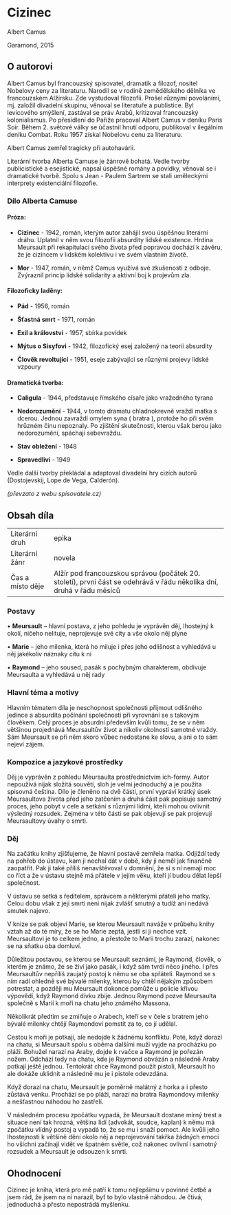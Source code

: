 # Cizinec

Albert Camus

Garamond, 2015

## O autorovi

Albert Camus byl francouzský spisovatel, dramatik a filozof, nositel Nobelovy ceny za literaturu. Narodil se v rodině zemědělského dělníka ve francouzském Alžírsku. Zde vystudoval filozofii. Prošel různými povoláními, mj. založil divadelní skupinu, věnoval se literatuře a publistice. Byl levicového smýšlení, zastával se práv Arabů, kritizoval francouzský kolonialismus. Po přesídlení do Paříže pracoval Albert Camus v deníku Paris Soir. Během 2. světové války se účastnil hnutí odporu, publikoval v ilegálním deníku Combat. Roku 1957 získal Nobelovu cenu za literaturu.

Albert Camus zemřel tragicky při autohavárii.

Literární tvorba Alberta Camuse je žánrově bohatá. Vedle tvorby publicistické a esejistické, napsal úspěšné romány a povídky, věnoval se i dramatické tvorbě. Spolu s Jean - Paulem Sartrem se stali uměleckými interprety existenciální filozofie.

### Dílo Alberta Camuse

#### Próza:

- **Cizinec** - 1942, román, kterým autor zahájil svou úspěšnou literární dráhu. Uplatnil v něm svou filozofii absurdity lidské existence. Hrdina Meursault při rekapitulaci svého života před popravou dochází k závěru, že je cizincem v lidském kolektivu i ve svém vlastním životě.

- **Mor** - 1947, román, v němž Camus využívá své zkušenosti z odboje. Zvýraznil princip lidské solidarity a aktivní boj k projevům zla.

#### Filozoficky laděny:

- **Pád** - 1956, román

- **Šťastná smrt** - 1971, román

- **Exil a království** - 1957, sbírka povídek

- **Mýtus o Sisyfovi** - 1942, filozofický esej založený na teorii absurdity

- **Člověk revoltující** - 1951, eseje zabývajíci se různými projevy lidské vzpoury

#### Dramatická tvorba:

- **Caligula** - 1944, představuje římského císaře jako vražedného tyrana

- **Nedorozumění** - 1944, v tomto dramatu chladnokrevně vraždí matka s dcerou. Jednou zavraždí omylem syna ( bratra ), protože ho při svém hrůzném činu nepoznaly. Po zjištění skutečnosti, kterou však berou jako nedorozumění, spáchají sebevraždu.

- **Stav obležení** - 1948

- **Spravedliví** - 1949

Vedle další tvorby překládal a adaptoval divadelní hry cizích autorů (Dostojevskij, Lope de Vega, Calderón).

*(převzato z webu spisovatele.cz)*

## Obsah díla

|||
|-------------------|------|
|Literární druh|epika|
|Literární žánr|novela|
|Čas a místo děje|Alžír pod francouzskou správou (počátek 20. století), první část se odehrává v řádu několika dní, druhá v řádu měsíců|

### Postavy

• **Meursault** – hlavní postava, z jeho pohledu je vyprávěn děj, lhostejný k okolí, ničeho nelituje, neprojevuje své city a vše okolo něj plyne

• **Marie** – jeho milenka, která ho miluje i přes jeho odlišnost a vyhledává u něj jakékoliv náznaky citu k ní

• **Raymond** – jeho soused, pasák s pochybným charakterem, obdivuje Meursaulta a vyhledává u něj rady

### Hlavní téma a motivy

Hlavním tématem díla je neschopnost společnosti přijmout odlišného jedince a absurdita počínání společnosti při vyrovnání se s takovým člověkem. Celý proces je absurdní především kvůli tomu, že se v něm většinou projednává Meursaultův život a nikoliv okolnosti samotné vraždy. Sám Meursault se při něm skoro vůbec nedostane ke slovu, a ani o to sám nejeví zájem.

### Kompozice a jazykové prostředky

Děj je vyprávěn z pohledu Meursaulta prostřednictvím ich-formy. Autor nepoužívá nijak složitá souvětí, sloh je velmi jednoduchý a je použita spisovná čeština. Dílo je členěno na dvě části, první vypráví krátký úsek Meursaultova života před jeho zatčením a druhá část pak popisuje samotný proces, jeho pobyt v cele a setkání s různými lidmi, kteří mohou ovlivnit výsledný rozsudek. Zejména v této části se pak objevují se pak projevují Meursaultovy úvahy o smrti.

### Děj

Na začátku knihy zjišťujeme, že hlavní postavě zemřela matka. Odjíždí tedy na pohřeb do ústavu, kam ji nechal dát v době, kdy ji neměl jak finančně zaopatřit. Pak ji také příliš nenavštěvoval v domnění, že si s ní nemají moc co říct a že v ústavu stejně má přátele v jejím věku, kteří jí budou dělat lepší společnost.

V ústavu se setká s ředitelem, správcem a některými přáteli jeho matky. Celou dobu však z její smrti není nijak zvlášť smutný a tudíž ani nedává smutek najevo.

V knize se pak objeví Marie, se kterou Meursault naváže v průbehu knihy vztah až do té míry, že se ho Marie zeptá, jestli si ji nechce vzít. Meursaultovi je to celkem jedno, a přestože to Marii trochu zarazí, nakonec se na sňatku oba domluví.

Důležitou postavou, se kterou se Meursault seznámí, je Raymond, člověk, o kterém je známo, že se živí jako pasák, i když sám tvrdí něco jiného. I přes Meursaultův nepříliš zaujatý postoj k němu se oba spřátelí. Raymond se s ním radí ohledně své bývalé milenky, kterou by chtěl nějakým způsobem potrestat, a později mu Meursault dokonce pomůže u policie křivou výpovědí, když Raymond dívku zbije. Jednou Raymond pozve Meursaulta společně s Marií k moři na chatu jeho známého Massona.

Několikrát předtím se zmiňuje o Arabech, kteří se v čele s bratrem jeho bývalé milenky chtějí Raymondovi pomstít za to, co jí udělal.

Cestou k moři je potkají, ale nedojde k žádnému konfliktu. Poté, když dorazí na chatu, si Meursault spolu s oběma dalšími muži vyjde na procházku po pláži. Bohužel narazí na Araby, dojde k rvačce a Raymond je pořezán nožem. Odchází tedy na chatu, kde je Raymond obvázán a následně Araby potkají ještě jednou. Tentokrát chce Raymond použít pistoli, Meursault ho ale dokáže uklidnit a následně mu je i pistole odevzdána.

Když dorazí na chatu, Meursault je poměrně malátný z horka a i přesto zůstává venku. Prochází se po pláži, narazí na bratra Raymondovy milenky a nešťastnou náhodou ho zastřelí.

V následném procesu zpočátku vypadá, že Meursault dostane mírný trest a situace není tak hrozná, většina lidí (advokát, soudce, kaplan) k němu má zpočátku vlídný postoj a vypadá to, že se mu i snaží pomoct. Ale kvůli jeho lhostejnosti k většině dění okolo něj a neprojevování takřka žádných emocí ho všichni začínají vidět ve špatném světle, což nakonec ovlivní i samotný rozsudek a Meursault je odsouzen k smrti.

## Ohodnocení

Cizinec je kniha, která pro mě patří k tomu nejlepšímu v povinné četbě a jsem rád, že jsem na ni narazil, byť to bylo vlastně náhodou. Je čtivá, jednoduchá a přesto nepostrádá myšlenku.
